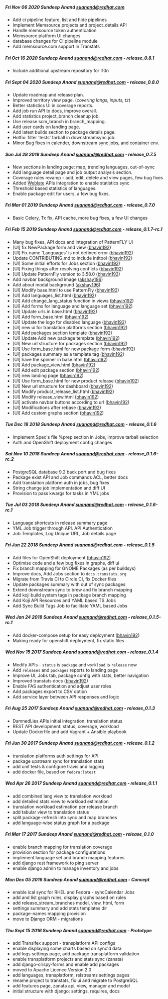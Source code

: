 ##### Fri Nov 06 2020 Sundeep Anand <suanand@redhat.com>
* Add ci pipeline feature, list and hide pipelines
* Implement Memsource projects and project_details API
* Handle memsource token authentication
* Memsource platform UI changes
* database changes for CI pipeline module
* Add memsource.com support in Transtats

##### Fri Oct 16 2020 Sundeep Anand <suanand@redhat.com> - release_0.8.1
* Include additional upstream repository for l10n

##### Fri Sept 04 2020 Sundeep Anand <suanand@redhat.com> - release_0.8.0
* Update roadmap and release plan.
* Improved territory view page. (*covering langs, inputs, tz*)
* Better statistics UI in coverage reports.
* Add job run API to docs, improve overall.
* Add statistics project_branch cleanup job.
* Use release scm_branch in branch_mapping.
* Add user cards on landing page.
* Add latest builds section to package details page.
* Hotfix: filter 'tests' tarball in downstreamsync job.
* Minor Bug fixes in calender, downstream sync jobs, and container env.

##### Sun Jul 28 2019 Sundeep Anand <suanand@redhat.com> - release_0.7.5
* New sections in landing page: map, trending languages, out-of-sync
* Add language detail page and job output analysis section. 
* Coverage rules revamp - add, edit, delete and view pages, few bug fixes
* Added [Weblate](https://docs.weblate.org/en/latest/api.html) APIs integration to enable statistics sync
* Threshold based statistics of languages.
* Enable package edit for users, a few bug fixes.

##### Fri Mar 01 2019 Sundeep Anand <suanand@redhat.com> - release_0.7.0
* Basic Celery, Tx fix, API cache, more bug fixes, a few UI changes

##### Fri Feb 15 2019 Sundeep Anand <suanand@redhat.com> - release_0.1.7-rc.1
* Many bug fixes, API docs and integration of PatternFLY UI
* [UI] fix NewPackage form and view ([bhavin192](https://github.com/bhavin192))
* [UI] Fix name 'Languages' is not defined error ([bhavin192](https://github.com/bhavin192))
* Update CONTRIBUTING.md to include intltool ([bhavin192](https://github.com/bhavin192))
* [UI] Some initial efforts for Jobs section ([bhavin192](https://github.com/bhavin192))
* [UI] Fixing things after resolving conflicts ([bhavin192](https://github.com/bhavin192))
* [UI] Update PatternFly version to 3.58.0 ([bhavin192](https://github.com/bhavin192))
* Add navbar background image ([akshay196](https://github.com/akshay196))
* Add about modal background ([akshay196](https://github.com/akshay196))
* [UI] Modify base.html to use PatternFly ([bhavin192](https://github.com/bhavin192))
* [UI] Add languages_list.html ([bhavin192](https://github.com/bhavin192))
* [UI] Add change_lang_status function in views ([bhavin192](https://github.com/bhavin192))
* [UI] Add forms for language and language set ([bhavin192](https://github.com/bhavin192))
* [UI] Update urls in base.html ([bhavin192](https://github.com/bhavin192))
* [UI] Add form_base.html ([bhavin192](https://github.com/bhavin192))
* [UI] Update the logo for disabled language ([bhavin192](https://github.com/bhavin192))
* [UI] new ui for translation platforms section ([bhavin192](https://github.com/bhavin192))
* [UI] Add packages section template ([bhavin192](https://github.com/bhavin192))
* [UI] Update Add new package template ([bhavin192](https://github.com/bhavin192))
* [UI] New url structure for packages section ([bhavin192](https://github.com/bhavin192))
* [UI] Use form_base.html for new package form ([bhavin192](https://github.com/bhavin192))
* [UI] packages summary as a template tag ([bhavin192](https://github.com/bhavin192))
* [UI] have the spinner in base.html ([bhavin192](https://github.com/bhavin192))
* [UI] Add package_view.html ([bhavin192](https://github.com/bhavin192))
* [UI] Add edit package section ([bhavin192](https://github.com/bhavin192))
* [UI] new landing page ([bhavin192](https://github.com/bhavin192))
* [UI] Use form_base.html for new product release ([bhavin192](https://github.com/bhavin192))
* [UI] New url structure for dashboard ([bhavin192](https://github.com/bhavin192))
* [UI] Modify product_release_list.html ([bhavin192](https://github.com/bhavin192))
* [UI] Modify release_view.html ([bhavin192](https://github.com/bhavin192))
* [UI] activate navbar buttons according to url ([bhavin192](https://github.com/bhavin192))
* [UI] Modifications after rebase ([bhavin192](https://github.com/bhavin192))
* [UI] Add custom graphs section ([bhavin192](https://github.com/bhavin192))

##### Tue Dec 18 2018 Sundeep Anand <suanand@redhat.com> - release_0.1.6
* Implement Spec's file %prep section in Jobs, improve tarball selection
* Auth and OpenShift deployment config changes

##### Sat Nov 10 2018 Sundeep Anand <suanand@redhat.com> - release_0.1.6-rc.2
* PostgreSQL database 9.2 back port and bug fixes
* Package exist API and Job commands ACL, better docs
* Add translation platform auth in jobs, bug fixes
* String change job implementation and diff UI
* Provision to pass kwargs for tasks in YML jobs

##### Tue Jul 03 2018 Sundeep Anand <suanand@redhat.com> - release_0.1.6-rc.1
* Language shortcuts in release summary page
* YML Job trigger through API. API Authentication
* Job Templates, Log Unique URL, Job details page

##### Fri Jun 22 2018 Sundeep Anand <suanand@redhat.com> - release_0.1.5
* Add files for OpenShift deployment ([bhavin192](https://github.com/bhavin192))
* Optimise code and a few bug fixes in graphs, diff ui
* Fix branch mapping for GNOME Packages (as per buildsys)
* Improve docs, Add Jobs section to `docs.transtats.org`
* Migrate from Travis CI to Circle CI, fix Docker files
* Update packages summary with out of sync packages
* Extend downstream sync to brew and fix branch mapping
* Add koji build system tags in package branch mapping
* Add Koji API Resources and YAML based TS Jobs
* Add Sync Build Tags Job to facilitate YAML based Jobs

##### Wed Jan 24 2018 Sundeep Anand <suanand@redhat.com> - release_0.1.5-rc.1
* Add docker-compose setup for easy deployment ([bhavin192](https://github.com/bhavin192))
* Making ready for openshift deployment, fix static files

##### Wed Nov 15 2017 Sundeep Anand <suanand@redhat.com> - release_0.1.4
* Modify APIs - `status` is `package` and `workload` is `release` now
* Add `releases` and `packages` reports to landing page
* Improve UI, Jobs tab, package config with stats, better navigation
* Improved transtats docs ([bhavin192](https://github.com/bhavin192))
* Enable FAS authentication and adjust user roles
* Add packages export to CSV option
* Add service layer between API responses and logic

##### Fri Aug 25 2017 Sundeep Anand <suanand@redhat.com> - release_0.1.3
* DamnedLies APIs initial integration: translation status
* REST API development: status, coverage, workload
* Update Dockerfile and add Vagrant + Ansible playbook

##### Fri Jun 30 2017 Sundeep Anand <suanand@redhat.com> - release_0.1.2
* translation platforms auth settings for API
* package upstream sync for translation stats
* add unit tests & configure travis and logging
* add docker file, based on `fedora:latest`

##### Wed Apr 26 2017 Sundeep Anand <suanand@redhat.com> - release_0.1.1
* add combined lang view to translation workload
* add detailed stats view to workload estimation
* translation workload estimation per release branch
* add tabular view to translation status
* split package-refresh into sync and map branches
* add language-wise status graph for a package

##### Fri Mar 17 2017 Sundeep Anand <suanand@redhat.com> - release_0.1.0
* enable branch mapping for translation coverage
* provision section for package configurations
* implement language set and branch mapping features
* add django rest framework to ping server
* enable django admin to manage inventory and jobs

##### Mon Dec 05 2016 Sundeep Anand <suanand@redhat.com> - Concept
* enable ical sync for RHEL and Fedora - syncCalendar Jobs
* add and list graph rules, display graphs based on rules
* add release_stream_branches model, view, html, form
* settings summary and add stats templates dir
* package-names mapping provision
* move to Django ORM - migrations

##### Thu Sept 15 2016 Sundeep Anand <suanand@redhat.com> - Prototype
* add Transifex support - transplatform API configs
* enable displaying some charts based on sync'd data
* add logs settings page, add package transplatform validation
* enable transplatform projects and stats sync (zanata)
* add django-crispy-forms and enable add packages
* moved to Apache Licence Version 2.0
* add languages, transplatform, relstreams settings pages
* rename project to transtats, fix ui and migrate to PostgreSQL
* add features page, zanata api, view, manager and model
* initial structure with django: settings, requires, docs
